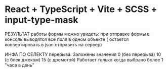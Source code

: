 # React + TypeScript + Vite + SCSS + input-type-mask

РЕЗУЛЬТАТ работы формы можно увидеть: 
при отправке формы в консоль выводятся все поля в одном объекте 
( остается конвертировать в json отправить на сервер)

ИНФА ПО СЕЛЕКТУ перерыва:
Заложены значения
0 (без перерыва)
10 (с блек джеком)
15 (с дремотой)
Работает только когда выбрано более 1 "часа в день"


